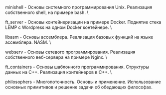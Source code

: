 minishell - Основы системного программирования Unix. Реализация собственного shell, на примере bash. \

ft_server - Основы контейнеризации на примере Docker. Поднятие стека LEMP c Wordpress на одном Docker контейнере. \

libasm - Основы ассемблера. Реализация базовых функций на языке ассемблера. NASM. \

webserv - Основы сетевого программирования. Реализация собственного веб-сервера на примере Nginx. \

ft_containers - Основы шаблонного программирования. Структуры данных на С++. Реализация контейнеров в С++. \

philosophers - Многопоточность. Основы и применение. Использование основных примитивов и решение задачи об обедающих философах.
